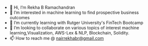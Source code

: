 - 👋 Hi, I’m Rekha B Ramachandran
- 👀 I’m interested in machine learning to find prospective business outcomes
- 🌱 I’m currently learning with Rutger University's FinTech Bootcamp
- 💞️ I’m looking to collaborate on various topics of interest machine learning,Visualization, AWS-Lex & NLP, Blockchain, Solidity. 
- 📫 How to reach me @ nairrekhabr@gmail.com

<!---
nairrekhabr/nairrekhabr is a ✨ special ✨ repository because its `README.md` (this file) appears on your GitHub profile.
You can click the Preview link to take a look at your changes.
--->
